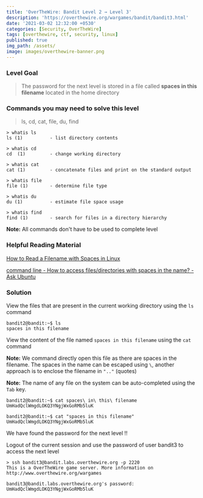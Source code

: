 ```yaml
---
title: 'OverTheWire: Bandit Level 2 → Level 3'
description: 'https://overthewire.org/wargames/bandit/bandit3.html'
date: '2021-03-02 12:32:00 +0530'
categories: [Security, OverTheWire]
tags: [overthewire, ctf, security, linux]
published: true
img_path: /assets/
image: images/overthewire-banner.png
---
```


### Level Goal

> The password for the next level is stored in a file called **spaces in this filename** located in the home directory

### Commands you may need to solve this level

> ls, cd, cat, file, du, find

```
> whatis ls                                                                           
ls (1)          - list directory contents  

> whatis cd  
cd  (1)         - change working directory  

> whatis cat                                                                                                       
cat (1)         - concatenate files and print on the standard output  

> whatis file  
file (1)        - determine file type  

> whatis du    
du (1)          - estimate file space usage  

> whatis find  
find (1)        - search for files in a directory hierarchy
```

**Note:** All commands don't have to be used to complete level

### Helpful Reading Material

[How to Read a Filename with Spaces in Linux](https://linoxide.com/linux-command/how-to-read-filename-with-spaces-in-linux/)

[command line - How to access files/directories with spaces in the name? - Ask Ubuntu](https://askubuntu.com/questions/516772/how-to-access-files-directories-with-spaces-in-the-name)

### Solution

View the files that are present in the current working directory using the `ls` command

```
bandit2@bandit:~$ ls  
spaces in this filename
```

View the content of the file named `spaces in this filename` using the `cat` command

**Note:** We command directly open this file as there are spaces in the filename. The spaces in the name can be escaped using `\`, another approach is to enclose the filename in `".."` (quotes)

**Note:** The name of any file on the system can be auto-completed using the `Tab` key.

```
bandit2@bandit:~$ cat spaces\ in\ this\ filename  
UmHadQclWmgdLOKQ3YNgjWxGoRMb5luK

bandit2@bandit:~$ cat "spaces in this filename"  
UmHadQclWmgdLOKQ3YNgjWxGoRMb5luK
```

We have found the password for the next level !!

Logout of the current session and use the password of user bandit3 to access the next level

```
> ssh bandit3@bandit.labs.overthewire.org -p 2220  
This is a OverTheWire game server. More information on http://www.overthewire.org/wargames

bandit3@bandit.labs.overthewire.org's password: UmHadQclWmgdLOKQ3YNgjWxGoRMb5luK
```
